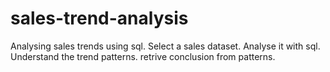 # sales-trend-analysis
Analysing sales trends using sql.
Select a sales dataset.
Analyse it with sql.
Understand the trend patterns.
retrive conclusion from patterns.
